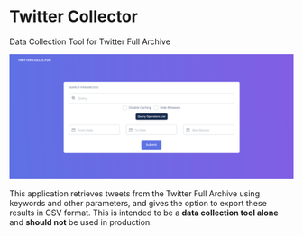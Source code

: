 # Twitter Collector

Data Collection Tool for Twitter Full Archive

![](assets/img/cover.png)

This application retrieves tweets from the Twitter Full Archive using keywords and other parameters, and gives the option to export these results in CSV format. This is intended to be a **data collection tool alone** and **should not** be used in production.